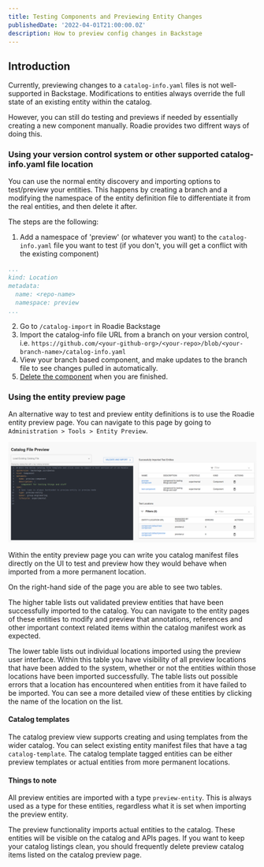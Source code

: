 ```yaml
---
title: Testing Components and Previewing Entity Changes
publishedDate: '2022-04-01T21:00:00.0Z'
description: How to preview config changes in Backstage
---
```


## Introduction

Currently, previewing changes to a `catalog-info.yaml` files is not well-supported in Backstage. Modifications to entities always override the full state of an existing entity within the catalog.

However, you can still do testing and previews if needed by essentially creating a new component manually. Roadie provides two diffrent ways of doing this. 

### Using your version control system or other supported catalog-info.yaml file location

You can use the normal entity discovery and importing options to test/preview your entities. This happens by creating a branch and a modifying the namespace of the entity definition file to differentiate it from the real entities, and then delete it after.

The steps are the following:

1. Add a namespace of 'preview' (or whatever you want) to the `catalog-info.yaml` file you want to test (if you don't, you will get a conflict with the existing component)
```yaml
...
kind: Location
metadata:
  name: <repo-name>
  namespace: preview
...
```
2. Go to `/catalog-import` in Roadie Backstage
3. Import the catalog-info file URL from a branch on your version control, i.e. `https://github.com/<your-github-org>/<your-repo>/blob/<your-branch-name>/catalog-info.yaml`
4. View your branch based component, and make updates to the branch file to see changes pulled in automatically. 
5. [Delete the component](/docs/details/unregister-components/) when you are finished. 


### Using the entity preview page

An alternative way to test and preview entity definitions is to use the Roadie entity preview page. You can navigate to this page by going to `Administration > Tools > Entity Preview`.

![Image of entity preview page](./entity_preview_page.png)

Within the entity preview page you can write you catalog manifest files directly on the UI to test and preview how they would behave when imported from a more permanent location. 

On the right-hand side of the page you are able to see two tables.

The higher table lists out validated preview entities that have been successfully imported to the catalog. You can navigate to the entity pages of these entities to modify and preview that annotations, references and other important context related items within the catalog manifest work as expected.  

The lower table lists out individual locations imported using the preview user interface. Within this table you have visibility of all preview locations that have been added to the system, whether or not the entities within those locations have been imported successfully. The table lists out possible errors that a location has encountered when entities from it  have failed to be imported. You can see a more detailed view of these entities by clicking the name of the location on the list. 


#### Catalog templates

The catalog preview view supports creating and using templates from the wider catalog. You can select existing entity manifest files that have a tag `catalog-template`. The catalog template tagged entities can be either preview templates or actual entities from more permanent locations.

#### Things to note

All preview entities are imported with a type `preview-entity`. This is always used as a type for these entities, regardless what it is set when importing the preview entity. 

The preview functionality imports actual entities to the catalog. These entities will be visible on the catalog and APIs pages. If you want to keep your catalog listings clean, you should frequently delete preview catalog items listed on the catalog preview page.  
